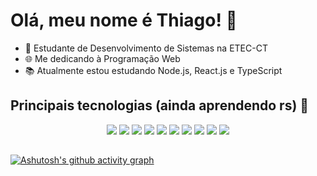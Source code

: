    # Olá, meu nome é Thiago! 👋

   - 📒 Estudante de Desenvolvimento de Sistemas na ETEC-CT
   - 🌐 Me dedicando à Programação Web
   - 📚 Atualmente estou estudando Node.js, React.js e TypeScript

## Principais tecnologias (ainda aprendendo rs) 🚀
<p align="center">
   <img src="https://img.shields.io/badge/HTML5-E34F26?style=for-the-badge&logo=html5&logoColor=white">
   <img src="https://img.shields.io/badge/CSS3-1572B6?style=for-the-badge&logo=css3&logoColor=white">
   <img src="https://img.shields.io/badge/Sass-CC6699?style=for-the-badge&logo=sass&logoColor=white">
   <img src="https://img.shields.io/badge/Tailwind_CSS-38B2AC?style=for-the-badge&logo=tailwind-css&logoColor=white">
   <img src="https://img.shields.io/badge/JavaScript-F7DF1E?style=for-the-badge&logo=javascript&logoColor=black">
   <img src="https://img.shields.io/badge/Node.js-43853D?style=for-the-badge&logo=node.js&logoColor=white">
   <img src="https://img.shields.io/badge/React-20232A?style=for-the-badge&logo=react&logoColor=61DAFB">
   <img src="https://img.shields.io/badge/TypeScript-007ACC?style=for-the-badge&logo=typescript&logoColor=white">
   <img src="https://img.shields.io/badge/Java-ED8B00?style=for-the-badge&logo=openjdk&logoColor=white">
   <img src="https://img.shields.io/badge/Microsoft_SQL_Server-CC2927?style=for-the-badge&logo=microsoft-sql-server&logoColor=white">
</p>

##
[![Ashutosh's github activity graph](https://github-readme-activity-graph.vercel.app/graph?username=ethior0&theme=github-compact)](https://github.com/ashutosh00710/github-readme-activity-graph)
